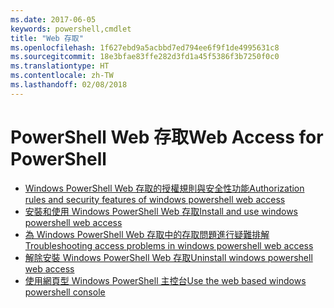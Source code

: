 ```yaml
---
ms.date: 2017-06-05
keywords: powershell,cmdlet
title: "Web 存取"
ms.openlocfilehash: 1f627ebd9a5acbbd7ed794ee6f9f1de4995631c8
ms.sourcegitcommit: 18e3bfae83ffe282d3fd1a45f5386f3b7250f0c0
ms.translationtype: HT
ms.contentlocale: zh-TW
ms.lasthandoff: 02/08/2018
---
```

# <a name="web-access-for-powershell"></a><span data-ttu-id="0ef44-103">PowerShell Web 存取</span><span class="sxs-lookup"><span data-stu-id="0ef44-103">Web Access for PowerShell</span></span>

- [<span data-ttu-id="0ef44-104">Windows PowerShell Web 存取的授權規則與安全性功能</span><span class="sxs-lookup"><span data-stu-id="0ef44-104">Authorization rules and security features of windows powershell web access</span></span>](web-access/authorization-rules-and-security-features-of-windows-powershell-web-access.md)
- [<span data-ttu-id="0ef44-105">安裝和使用 Windows PowerShell Web 存取</span><span class="sxs-lookup"><span data-stu-id="0ef44-105">Install and use windows powershell web access</span></span>](web-access/install-and-use-windows-powershell-web-access.md)
- [<span data-ttu-id="0ef44-106">為 Windows PowerShell Web 存取中的存取問題進行疑難排解</span><span class="sxs-lookup"><span data-stu-id="0ef44-106">Troubleshooting access problems in windows powershell web access</span></span>](web-access/troubleshooting-access-problems-in-windows-powershell-web-access.md)
- [<span data-ttu-id="0ef44-107">解除安裝 Windows PowerShell Web 存取</span><span class="sxs-lookup"><span data-stu-id="0ef44-107">Uninstall windows powershell web access</span></span>](web-access/uninstall-windows-powershell-web-access.md)
- [<span data-ttu-id="0ef44-108">使用網頁型 Windows PowerShell 主控台</span><span class="sxs-lookup"><span data-stu-id="0ef44-108">Use the web based windows powershell console</span></span>](web-access/use-the-web-based-windows-powershell-console.md)

